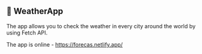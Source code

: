 ## :star2: WeatherApp 
The app allows you to check the weather in every city around the world by using Fetch API.

The app is online - https://forecas.netlify.app/

